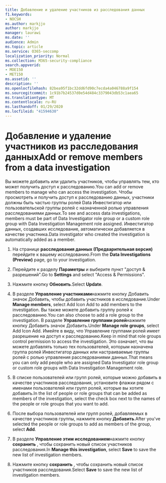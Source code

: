 ```yaml
---
title: Добавление и удаление участников из расследования данных
f1.keywords:
- NOCSH
ms.author: markjjo
author: markjjo
manager: laurawi
ms.date: ''
audience: Admin
ms.topic: article
ms.service: O365-seccomp
localization_priority: Normal
ms.collection: M365-security-compliance
search.appverid:
- MOE150
- MET150
ms.assetid: ''
description: ''
ms.openlocfilehash: 82bea95f1bc32dd6fd90c7ecda4a046788a9f154
ms.sourcegitcommit: 1c91b7b24537d0e54d484c3379043db53c1aea65
ms.translationtype: MT
ms.contentlocale: ru-RU
ms.lasthandoff: 01/29/2020
ms.locfileid: "41594630"
---
```

# <a name="add-or-remove-members-from-a-data-investigation"></a><span data-ttu-id="3d077-102">Добавление и удаление участников из расследования данных</span><span class="sxs-lookup"><span data-stu-id="3d077-102">Add or remove members from a data investigation</span></span>

<span data-ttu-id="3d077-103">Вы можете добавить или удалить участников, чтобы управлять тем, кто может получить доступ к расследованию.</span><span class="sxs-lookup"><span data-stu-id="3d077-103">You can add or remove members to manage who can access the investigation.</span></span> <span data-ttu-id="3d077-104">Чтобы просмотреть и получить доступ к расследованию данных, участники должны быть частью группы ролей Data Инвестигатор или пользовательской группы ролей с назначенной ролью управления расследованиями данных.</span><span class="sxs-lookup"><span data-stu-id="3d077-104">To see and access data investigations, members must be part of Data Investigator role group or a custom role group with Data Investigation Management role assigned.</span></span> <span data-ttu-id="3d077-105">Инвестигатор данных, создавших исследование, автоматически добавляется в качестве участника.</span><span class="sxs-lookup"><span data-stu-id="3d077-105">Data investigator who created the investigation is automatically added as a member.</span></span>

1. <span data-ttu-id="3d077-106">На странице **расследования данных (Предварительная версия)** перейдите к вашему исследованию.</span><span class="sxs-lookup"><span data-stu-id="3d077-106">From the **Data Investigations (Preview)** page, go to your investigation.</span></span>

2. <span data-ttu-id="3d077-107">Перейдите к разделу **Параметры** и выберите пункт "доступ & разрешений".</span><span class="sxs-lookup"><span data-stu-id="3d077-107">Go to **Settings** and select "Access & Permissions".</span></span>
 
3. <span data-ttu-id="3d077-108">Нажмите кнопку **Обновить**.</span><span class="sxs-lookup"><span data-stu-id="3d077-108">Select **Update**.</span></span>
 
4. <span data-ttu-id="3d077-109">В разделе **Управление участниками**нажмите кнопку Добавить значок Добавить, чтобы добавить участников в исследование.</span><span class="sxs-lookup"><span data-stu-id="3d077-109">Under **Manage members**, select Add Icon Add to add members to the investigation.</span></span> <span data-ttu-id="3d077-110">Вы также можете добавить группу ролей к расследованию.</span><span class="sxs-lookup"><span data-stu-id="3d077-110">You can also choose to add a role group to the investigation.</span></span> <span data-ttu-id="3d077-111">В разделе **Управление группами ролей**нажмите кнопку Добавить значок Добавить.</span><span class="sxs-lookup"><span data-stu-id="3d077-111">Under **Manage role groups**, select Add Icon Add.</span></span> 
     <span data-ttu-id="3d077-112">Имейте в виду, что Управление группами ролей имеет разрешение на доступ к расследованию.</span><span class="sxs-lookup"><span data-stu-id="3d077-112">Keep in mind that role groups control permission to access the investigation.</span></span> <span data-ttu-id="3d077-113">Это означает, что вы можете добавлять только тех пользователей, которым назначена группа ролей Инвестигатор данных или настраиваемые группы ролей с ролью управления расследованиями данных.</span><span class="sxs-lookup"><span data-stu-id="3d077-113">That means you can only add people who are assigned Data Investigator role group or custom role groups with Data Investigation Management role.</span></span>
 
5. <span data-ttu-id="3d077-114">В списке пользователей или групп ролей, которые можно добавить в качестве участников расследования, установите флажки рядом с именами пользователей или групп ролей, которые вы хотите добавить.</span><span class="sxs-lookup"><span data-stu-id="3d077-114">In the list of people or role groups that can be added as members of the investigation, select the check box next to the names of the people or role groups that you want to add.</span></span>

6. <span data-ttu-id="3d077-115">После выбора пользователей или групп ролей, добавляемых в качестве участников группы, нажмите кнопку **Добавить**.</span><span class="sxs-lookup"><span data-stu-id="3d077-115">After you've selected the people or role groups to add as members of the group, select **Add**.</span></span>

7. <span data-ttu-id="3d077-116">В разделе **Управление этим исследованием**нажмите кнопку **сохранить** , чтобы сохранить новый список участников расследования.</span><span class="sxs-lookup"><span data-stu-id="3d077-116">In **Manage this investigation**, select **Save** to save the new list of investigation members.</span></span>

8. <span data-ttu-id="3d077-117">Нажмите кнопку **сохранить** , чтобы сохранить новый список участников расследования.</span><span class="sxs-lookup"><span data-stu-id="3d077-117">Select **Save** to save the new list of investigation members.</span></span>
